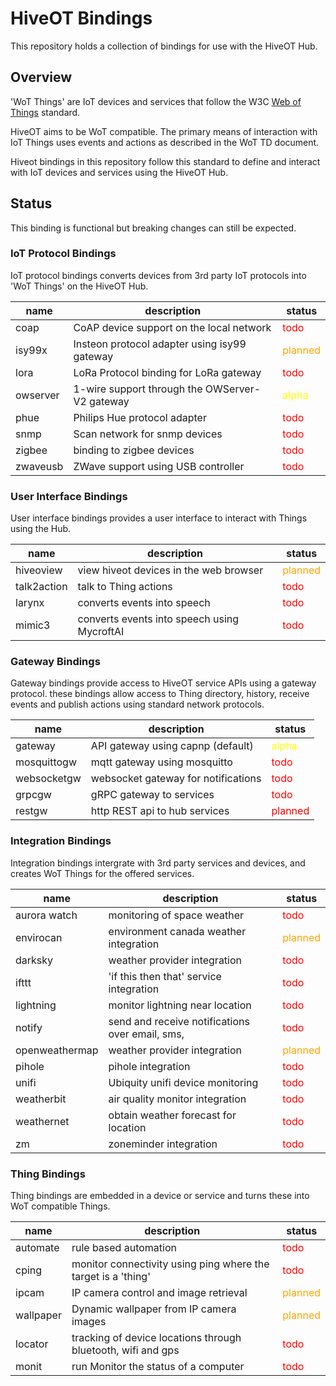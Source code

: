 # HiveOT Bindings

This repository holds a collection of bindings for use with the HiveOT Hub.


## Overview

'WoT Things' are IoT devices and services that follow the W3C [Web of Things](https://www.w3.org/TR/wot-thing-description11/) standard. 

HiveOT aims to be WoT compatible. The primary means of interaction with IoT Things uses events and actions as described in the WoT TD document.

Hiveot bindings in this repository follow this standard to define and interact with IoT devices and services using the HiveOT Hub. 


## Status

This binding is functional but breaking changes can still be expected.


### IoT Protocol Bindings

IoT protocol bindings converts devices from 3rd party IoT protocols into 'WoT Things' on the HiveOT Hub.

| name     | description                                    | status                                       |
|----------|------------------------------------------------|----------------------------------------------|
| coap     | CoAP device support on the local network       | <span style="color:red">todo</span>          |
| isy99x   | Insteon protocol adapter using isy99 gateway   | <span style="color:orange">planned</span>       |
| lora     | LoRa Protocol binding for LoRa gateway         | <span style="color:red">todo</span>          |
| owserver | 1-wire support through the OWServer-V2 gateway | <span style="color:yellow">alpha</span> |
| phue     | Philips Hue protocol adapter                   | <span style="color:red">todo</span>          |
| snmp     | Scan network for snmp devices                  | <span style="color:red">todo</span>          |
| zigbee   | binding to zigbee devices                      | <span style="color:red">todo</span>          |
| zwaveusb | ZWave support using USB controller             | <span style="color:red">todo</span>          |

### User Interface Bindings

User interface bindings provides a user interface to interact with Things using the Hub.

| name        | description                                 | status                                 |
|-------------|---------------------------------------------|----------------------------------------|
| hiveoview   | view hiveot devices in the web browser      | <span style="color:orange">planned</span> |
| talk2action | talk to Thing actions                       | <span style="color:red">todo</span>    |
| larynx      | converts events into speech                 | <span style="color:red">todo</span>    |
| mimic3      | converts events into speech using MycroftAI | <span style="color:red">todo</span>    |

### Gateway Bindings

Gateway bindings provide access to HiveOT service APIs using a gateway protocol. these bindings allow access to Thing directory, history, receive events and publish actions using standard network protocols.

| name        | description                         | status                                  |
|-------------|-------------------------------------|-----------------------------------------|
| gateway     | API gateway using capnp (default)   | <span style="color:yellow">alpha</span> |
| mosquittogw | mqtt gateway using mosquitto        | <span style="color:red">todo</span>     |
| websocketgw | websocket gateway for notifications | <span style="color:red">todo</span>     |
| grpcgw      | gRPC gateway to services            | <span style="color:red">todo</span>     |
| restgw      | http REST api to hub services       | <span style="color:red">planned</span>  |

### Integration Bindings

Integration bindings intergrate with 3rd party services and devices, and creates WoT Things for the offered services.

| name         | description                                       | status                                    |
|--------------|---------------------------------------------------|-------------------------------------------|
| aurora watch   | monitoring of space weather                     | <span style="color:red">todo</span>       |
| envirocan      | environment canada weather integration          | <span style="color:orange">planned</span> |
| darksky        | weather provider integration                    | <span style="color:red">todo</span>       |
| ifttt          | 'if this then that' service integration         | <span style="color:red">todo</span>       |
| lightning      | monitor lightning near location                 | <span style="color:red">todo</span>       |
| notify         | send and receive notifications over email, sms, | <span style="color:red">todo</span>       |
| openweathermap | weather provider integration                    | <span style="color:orange">planned</span> |
| pihole         | pihole integration                              | <span style="color:red">todo</span>       |
| unifi          | Ubiquity unifi device monitoring                | <span style="color:red">todo</span>       |
| weatherbit     | air quality monitor integration                 | <span style="color:red">todo</span>       |
| weathernet     | obtain weather forecast for location            | <span style="color:red">todo</span>       |
| zm             | zoneminder integration                          | <span style="color:red">todo</span>       |

### Thing Bindings

Thing bindings are embedded in a device or service and turns these into WoT compatible Things. 

| name     | description                                                   | status                                    |
|----------|---------------------------------------------------------------|-------------------------------------------|
| automate | rule based automation                                         | <span style="color:red">todo</span>       |
| cping    | monitor connectivity using ping where the target is a 'thing' | <span style="color:red">todo</span>       |
| ipcam    | IP camera control and image retrieval                         | <span style="color:orange">planned</span> |
| wallpaper| Dynamic wallpaper from IP camera images                       | <span style="color:orange">planned</span> |
| locator  | tracking of device locations through bluetooth, wifi and gps  | <span style="color:red">todo</span>       |
| monit    | run Monitor the status of a computer                          | <span style="color:red">todo</span>       |
